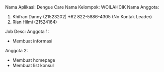 
Nama Aplikasi:  Dengue Care
Nama Kelompok: WOILAHCIK
Nama Anggota:
1) Khifran Danny (21523202)  +62 822-5886-4305 (No Kontak Leader)
2) Rian Hilmi (21524164)

Job Desc:
Anggota 1:
 - Membuat informasi
   
Anggota 2:
 - Membuat homepage
 - Membuat list konsul

